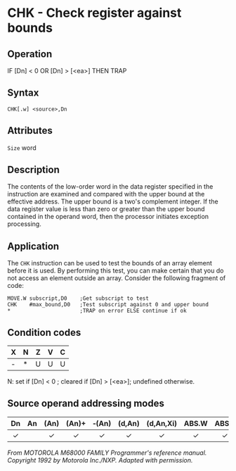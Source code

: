 # CHK  - Check register against bounds

## Operation
IF [Dn] < 0 OR [Dn] > [\<ea\>] THEN TRAP

## Syntax
```assembly
CHK[.w] <source>,Dn
```

## Attributes
`Size` word

## Description
The contents of the low-order word in the data register specified in the instruction are examined and compared with the upper bound at the effective address. The upper bound is a two's complement integer. If the data register value is less than zero or greater than the upper bound contained in the operand word, then the processor initiates exception processing.

## Application
The `CHK` instruction can be used to test the bounds of an array element before it is used. By performing this test, you can make certain that you do not access an element outside an array. Consider the following fragment of code:

```assembly
MOVE.W subscript,D0    ;Get subscript to test
CHK    #max_bound,D0   ;Test subscript against 0 and upper bound
*                      ;TRAP on error ELSE continue if ok
```

## Condition codes
|X|N|Z|V|C|
|--|--|--|--|--|
|-|*|U|U|U|

N: set if [Dn] < 0 ; cleared if [Dn] > [\<ea\>]; undefined otherwise.

## Source operand addressing modes
|Dn|An|(An)|(An)+|&#x2011;(An)|(d,An)|(d,An,Xi)|ABS.W|ABS.L|(d,PC)|(d,PC,Xn)|imm|
|:-:|:-:|:-:|:-:|:-:|:-:|:-:|:-:|:-:|:-:|:-:|:-:|
|✓||✓|✓|✓|✓|✓|✓|✓||||

*From MOTOROLA M68000 FAMILY Programmer's reference manual. Copyright 1992 by Motorola Inc./NXP. Adapted with permission.*